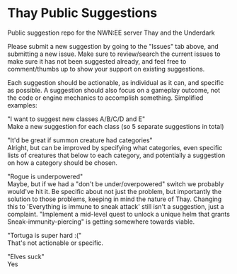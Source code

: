# Thay Public Suggestions
Public suggestion repo for the NWN:EE server Thay and the Underdark

Please submit a new suggestion by going to the "Issues" tab above, and submitting a new issue. Make sure to review/search the current issues to make sure it has not been suggested already, and feel free to comment/thumbs up to show your support on existing suggestions.

Each suggestion should be actionable, as individual as it can, and specific as possible. A suggestion should also focus on a gameplay outcome, not the code or engine mechanics to accomplish something. Simplified examples:

"I want to suggest new classes A/B/C/D and E"  
Make a new suggestion for each class (so 5 separate suggestions in total)

"It'd be great if summon creature had categories"  
Alright, but can be improved by specifying what categories, even specific lists of creatures that below to each category, and potentially a suggestion on how a category should be chosen.

"Rogue is underpowered"  
Maybe, but if we had a "don't be under/overpowered" switch we probably would've hit it. Be specific about not just the problem, but importantly the solution to those problems, keeping in mind the nature of Thay. Changing this to 'Everything is immune to sneak attack' still isn't a suggestion, just a complaint. "Implement a mid-level quest to unlock a unique helm that grants Sneak-immunity-piercing" is getting somewhere towards viable.

"Tortuga is super hard :("  
That's not actionable or specific. 

"Elves suck"  
Yes
